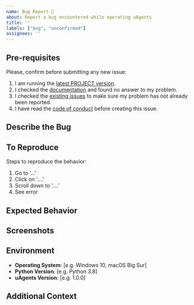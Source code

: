 ```yaml
---
name: Bug Report 🐞
about: Report a bug encountered while operating uAgents
title: ''
labels: ["bug", "unconfirmed"]
assignees: ''
---
```


## Pre-requisites

Please, confirm before submitting any new issue:

1. I am running the [latest PROJECT version](https://docs.fetch.ai/PROJECT/#version). 
2. I checked the [documentation](http://docs.fetch.ai/PROJECT/) and found no answer to my problem. 
3. I checked the [existing issues](https://github.com/fetchai/PROJECT/issues) to make sure my problem has not already been reported. 
4. I have read the [code of conduct](https://github.com/fetchai/PROJECT/blob/main/CODE_OF_CONDUCT.md) before creating this issue.

## Describe the Bug

<!-- A clear and concise description of what the bug is. -->

## To Reproduce

Steps to reproduce the behavior:

   1. Go to '...'
   2. Click on '....'
   3. Scroll down to '....'
   4. See error

## Expected Behavior

<!-- A clear and concise description of what you expected to happen. -->

## Screenshots

<!-- If applicable, add screenshots to help explain your problem. -->

## Environment

- **Operating System**: [e.g. Windows 10, macOS Big Sur]
- **Python Version**: [e.g. Python 3.8]
- **uAgents Version**: [e.g. 1.0.0]

## Additional Context
<!-- Add any other context about the problem here. -->
